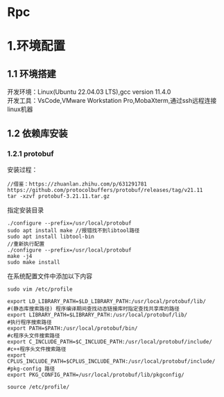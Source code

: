 # Rpc
#  1.环境配置
## 1.1 环境搭建
开发环境：Linux(Ubuntu 22.04.03 LTS),gcc version 11.4.0  
开发工具：VsCode,VMware Workstation Pro,MobaXterm,通过ssh远程连接linux机器
## 1.2 依赖库安装
### 1.2.1 protobuf
安装过程：  
```
//借鉴：https://zhuanlan.zhihu.com/p/631291781  
https://github.com/protocolbuffers/protobuf/releases/tag/v21.11  
tar -xzvf protobuf-3.21.11.tar.gz  
```
指定安装目录  
```
./configure --prefix=/usr/local/protobuf  
sudo apt install make //报错找不到libtool路径  
sudo apt install libtool-bin  
//重新执行配置  
./configure --prefix=/usr/local/protobuf  
make -j4  
sudo make install  
```
在系统配置文件中添加以下内容  
```
sudo vim /etc/profile  

export LD_LIBRARY_PATH=$LD_LIBRARY_PATH:/usr/local/protobuf/lib/  
#(静态库搜索路径) 程序编译期间查找动态链接库时指定查找共享库的路径  
export LIBRARY_PATH=$LIBRARY_PATH:/usr/local/protobuf/lib/  
#执⾏程序搜索路径  
export PATH=$PATH:/usr/local/protobuf/bin/  
#c程序头⽂件搜索路径  
export C_INCLUDE_PATH=$C_INCLUDE_PATH:/usr/local/protobuf/include/  
#c++程序头⽂件搜索路径  
export CPLUS_INCLUDE_PATH=$CPLUS_INCLUDE_PATH:/usr/local/protobuf/include/  
#pkg-config 路径  
export PKG_CONFIG_PATH=/usr/local/protobuf/lib/pkgconfig/  

source /etc/profile/ 
```
 

